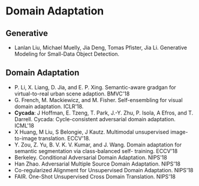 # Domain Adaptation

## Generative
- Lanlan Liu, Michael Muelly, Jia Deng, Tomas Pfister, Jia Li. Generative Modeling for Small-Data Object Detection.

## Domain Adaptation
- P. Li, X. Liang, D. Jia, and E. P. Xing. Semantic-aware gradgan for virtual-to-real urban scene adaption. BMVC'18
- G. French, M. Mackiewicz, and M. Fisher. Self-ensembling for visual domain adaptation. ICLR'18.
- **Cycada**: J Hoffman, E. Tzeng, T. Park, J.-Y. Zhu, P. Isola, A Efros, and T. Darrell. Cycada: Cycle-consistent adversarial domain adaptation. ICML'18
- X Huang, M Liu, S Belongie, J Kautz. Multimodal unsupervised image-to-image translation. ECCV'18.
- Y. Zou, Z. Yu, B. V. K. V. Kumar, and J. Wang. Domain adaptation for semantic segmentation via class-balanced self- training. ECCV'18 
- Berkeley. Conditional Adversarial Domain Adaptation. NIPS'18
- Han Zhao. Adversarial Multiple Source Domain Adaptation. NIPS'18
- Co-regularized Alignment for Unsupervised Domain Adaptation. NIPS'18
- FAIR. One-Shot Unsupervised Cross Domain Translation. NIPS'18
